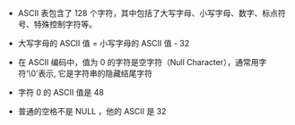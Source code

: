- ASCII 表包含了 128 个字符，其中包括了大写字母、小写字母、数字、标点符号、特殊控制字符等。
- 大写字母的 ASCII 值 = 小写字母的 ASCII 值 - 32

- 在 ASCII 编码中，值为 0 的字符是空字符（Null Character），通常用字符‘\\0’表示, 它是字符串的隐藏结尾字符
- 字符 0 的 ASCII 值是 48
- 普通的空格不是 NULL ，他的 ASCII 是 32
